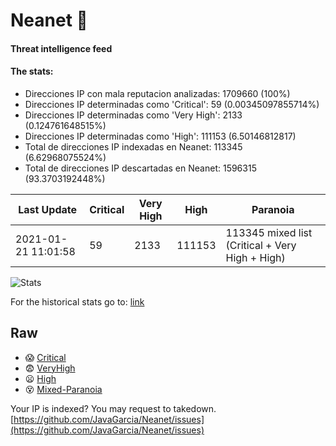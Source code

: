 # Neanet :hocho:
#### Threat intelligence feed
#### The stats:

- Direcciones IP con mala reputacion analizadas: 1709660 (100%)
- Direcciones IP determinadas como 'Critical':  59 (0.00345097855714%)
- Direcciones IP determinadas como 'Very High':  2133 (0.124761648515%)
- Direcciones IP determinadas como 'High':  111153 (6.50146812817)
- Total de direcciones IP indexadas en Neanet:  113345 (6.62968075524%)
- Total de direcciones IP descartadas en Neanet:  1596315 (93.3703192448%)

| Last Update | Critical | Very High | High | Paranoia |
| --- | --- | --- | --- | --- |
| 2021-01-21 11:01:58 | 59 | 2133 | 111153 | 113345 mixed list (Critical + Very High + High)|

![Stats](https://docs.google.com/spreadsheets/d/e/2PACX-1vSnaNMIXVabIpDJjufMlzH7poXnshF3mgd8Is1g9ytUEzVsP5my4Trn8f-xkoLLQ38xpL3HtmUexLo6/pubchart?oid=501124687&format=image)

For the historical stats go to: [link](/stats.csv)
## Raw
- :scream: [Critical](https://raw.githubusercontent.com/JavaGarcia/Neanet/master/blacklists/neanet_critical.txt)
- :fearful: [VeryHigh](https://raw.githubusercontent.com/JavaGarcia/Neanet/master/blacklists/neanet_veryHigh.txtt)
- :frowning: [High](https://raw.githubusercontent.com/JavaGarcia/Neanet/master/blacklists/neanet_high.txt)
- :dizzy_face: [Mixed-Paranoia](https://raw.githubusercontent.com/JavaGarcia/Neanet/master/blacklists/neanet_all.txt)


Your IP is indexed? You may request to takedown. [https://github.com/JavaGarcia/Neanet/issues](https://github.com/JavaGarcia/Neanet/issues)








































































































































































































































































































































































































































































































































































































































































































































































































































































































































































































































































































































































































































































































































































































































































































































































































































































































































































































































































































































































































































































































































































































































































































































































































































































































































































































































































































































































































































































































































































































































































































































































































































































































































































































































































































































































































































































































































































































